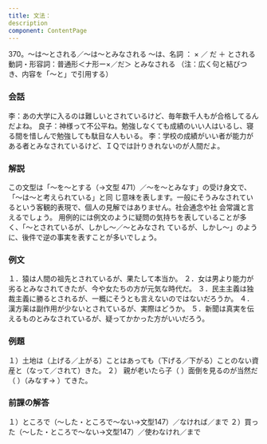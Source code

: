 ```yaml
---
title: 文法：
description
component: ContentPage
---
```



370。～は～とされる／～は～とみなされる
～は、名詞 ： × ／ だ ＋ とされる
動詞・形容詞：普通形＜ナ形ー×／だ＞ とみなされる
（注：広く句と結びつき、内容を「～と」で引用する）
### 会話
李：あの大学に入るのは難しいとされているけど、毎年数千人もが合格してるんだよね。
良子：神様って不公平ね。勉強しなくても成績のいい人はいるし、寝る間を惜しんで勉強しても駄目な人もいる。
李：学校の成績がいい者が能力がある者とみなされているけど、ＩＱでは計りきれないのが人間だよ。
### 解説
この文型は「～を～とする（→文型 471）／～を～とみなす」の受け身文で、「～は～と考えられている」と同 じ意味を表します。一般にそうみなされているという客観的表現で、個人の見解ではありません。社会通念や社 会常識と言えるでしょう。
用例的には例文のように疑問の気持ちを表していることが多く、「～とされているが、しかし～／～とみなされ ているが、しかし～」のように、後件で逆の事実を表すことが多いでしょう。
### 例文
１．猿は人間の祖先とされているが、果たして本当か。
２．女は男より能力が劣るとみなされてきたが、今や女たちの方が元気な時代だ。
３．民主主義は独裁主義に勝るとされるが、一概にそうとも言えないのではないだろうか。
４．漢方薬は副作用が少ないとされているが、実際はどうか。
５．新聞は真実を伝えるものとみなされているが、疑ってかかった方がいいだろう。
### 例題
１）土地は（上げる／上がる）ことはあっても（下げる／下がる）ことのない資産と（なって／されて）きた。
２） 親が老いたら子（ ）面倒を見るのが当然だ（ ）（みなす→ ）てきた。
### 前課の解答
１）ところで（～した・ところで～ない→文型147）／なければ／まで
２）買った（～した・ところで～ない→文型147）／使わなけれ／まで
